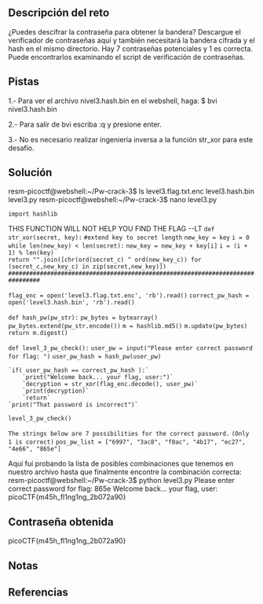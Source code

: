 ## Descripción del reto
¿Puedes descifrar la contraseña para obtener la bandera?
Descargue el verificador de contraseñas aquí y también necesitará la bandera cifrada y el hash en el mismo directorio.
Hay 7 contraseñas potenciales y 1 es correcta. Puede encontrarlos examinando el script de verificación de contraseñas.
## Pistas 
1.- Para ver el archivo nivel3.hash.bin en el webshell, haga: $ bvi nivel3.hash.bin

2.- Para salir de bvi escriba :q y presione enter.

3.- No es necesario realizar ingeniería inversa a la función str_xor para este desafío.
## Solución 
resm-picoctf@webshell:~/Pw-crack-3$ ls
level3.flag.txt.enc  level3.hash.bin  level3.py
resm-picoctf@webshell:~/Pw-crack-3$ nano level3.py

`import hashlib`

THIS FUNCTION WILL NOT HELP YOU FIND THE FLAG --LT 
`def str_xor(secret, key):`
    `#extend key to secret length`
    `new_key = key`
    `i = 0`
    `while len(new_key) < len(secret):`
        `new_key = new_key + key[i]`
        `i = (i + 1) % len(key)`        
    `return "".join([chr(ord(secret_c) ^ ord(new_key_c)) for (secret_c,new_key_c) in zip(secret,new_key)])`
`###############################################################################`

`flag_enc = open('level3.flag.txt.enc', 'rb').read()`
`correct_pw_hash = open('level3.hash.bin', 'rb').read()`


`def hash_pw(pw_str):`
    `pw_bytes = bytearray()`
    `pw_bytes.extend(pw_str.encode())`
    `m = hashlib.md5()`
    `m.update(pw_bytes)`
    `return m.digest()`


`def level_3_pw_check():`
    `user_pw = input("Please enter correct password for flag: ")`
    `user_pw_hash = hash_pw(user_pw)`
    
    `if( user_pw_hash == correct_pw_hash ):`
        `print("Welcome back... your flag, user:")`
        `decryption = str_xor(flag_enc.decode(), user_pw)`
        `print(decryption)`
        `return`
    `print("That password is incorrect")`
    


`level_3_pw_check()`


`The strings below are 7 possibilities for the correct password.` 
   `(Only 1 is correct)`
`pos_pw_list = ["6997", "3ac8", "f0ac", "4b17", "ec27", "4e66", "865e"]`

Aquí fuí probando la lista de posibles combinaciones que tenemos en nuestro archivo hasta que finalmente encontre la combinación correcta:
resm-picoctf@webshell:~/Pw-crack-3$ python level3.py 
Please enter correct password for flag: 865e
Welcome back... your flag, user:
picoCTF{m45h_fl1ng1ng_2b072a90}
## Contraseña obtenida 
picoCTF{m45h_fl1ng1ng_2b072a90}
## Notas 
## Referencias 
